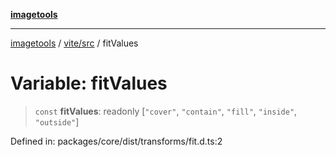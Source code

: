 [**imagetools**](../../../README.md)

***

[imagetools](../../../modules.md) / [vite/src](../README.md) / fitValues

# Variable: fitValues

> `const` **fitValues**: readonly \[`"cover"`, `"contain"`, `"fill"`, `"inside"`, `"outside"`\]

Defined in: packages/core/dist/transforms/fit.d.ts:2

